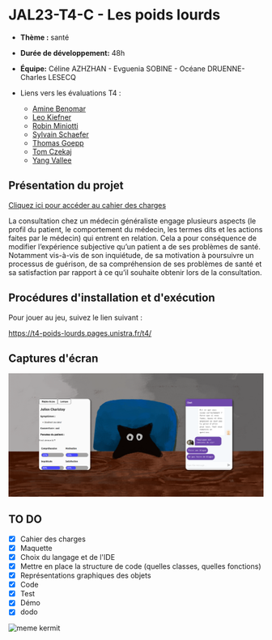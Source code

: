# JAL23-T4-C - Les poids lourds
- **Thème :** santé
- **Durée de développement:** 48h
- **Équipe:** Céline AZHZHAN -  Evguenia SOBINE  - Océane DRUENNE- Charles LESECQ

- Liens vers les évaluations T4 :
  - [Amine Benomar](./Evaluation-T4-Amine_Benomar.md)
  - [Leo Kiefner](./Evaluation-T4-Leo_Kiefner.md)
  - [Robin Miniotti](./Evaluation-T4-Robin_Miniotti.md)
  - [Sylvain Schaefer](./Evaluation-T4-Sylvain_Schaefer.md)
  - [Thomas Goepp](./Evaluation-T4-Thomas_Goepp.md)
  - [Tom Czekaj](./Evaluation-T4-Tom_Czekajr.md)
  - [Yang Vallee](./Evaluation-T4-Yang_Vallee.md)

## Présentation du projet

[Cliquez ici pour accéder au cahier des charges](https://docs.google.com/document/d/1GmWBujbzeklmEQx1wWjIJXjE_vVKne9LEX8vSMA8reQ/edit#&)

La consultation chez un médecin généraliste engage plusieurs aspects (le profil du patient, le comportement du médecin, les termes dits et les actions faites par le médecin) qui entrent en relation. Cela a pour conséquence de modifier l’expérience subjective qu’un patient a de ses problèmes de santé. Notamment vis-à-vis de son inquiétude, de sa motivation à poursuivre un processus de guérison, de sa compréhension de ses problèmes de santé et sa satisfaction par rapport à ce qu’il souhaite obtenir lors de la consultation. 

## Procédures d'installation et d'exécution

Pour jouer au jeu, suivez le lien suivant :

https://t4-poids-lourds.pages.unistra.fr/t4/

## Captures d'écran

![](./capture-jeu.png)

## TO DO 
- [X] Cahier des charges 
- [X] Maquette 
- [X] Choix du langage et de l'IDE 
- [X] Mettre en place la structure de code (quelles classes, quelles fonctions)
- [X] Représentations graphiques des objets 
- [X] Code 
- [X] Test 
- [X] Démo 
- [X] dodo

![meme kermit](https://i.ibb.co/XxxP4Yz/7h94zv.png)
